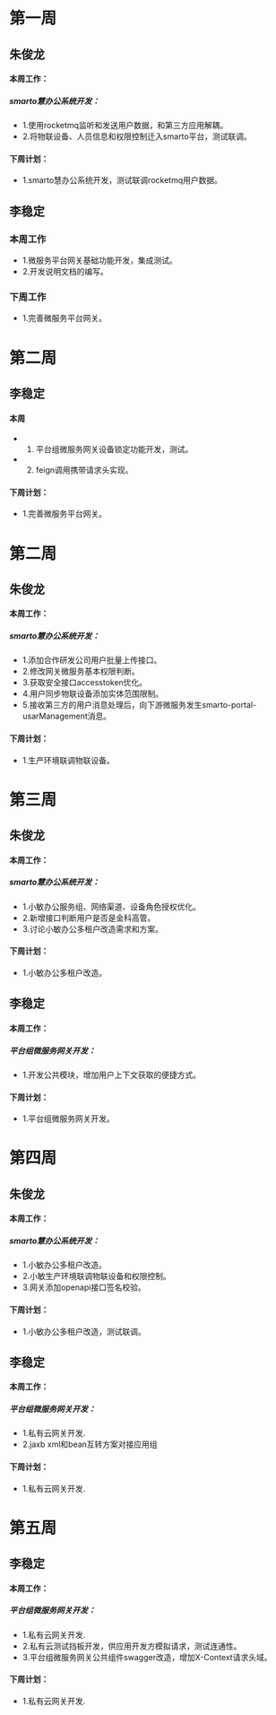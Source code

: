 
# 第一周

## 朱俊龙
#### 本周工作：
##### smarto慧办公系统开发： 
- 1.使用rocketmq监听和发送用户数据，和第三方应用解耦。
- 2.将物联设备、人员信息和权限控制迁入smarto平台，测试联调。


#### 下周计划：
- 1.smarto慧办公系统开发，测试联调rocketmq用户数据。


## 李稳定
### 本周工作
- 1.微服务平台网关基础功能开发，集成测试。
- 2.开发说明文档的编写。

### 下周工作
- 1.完善微服务平台网关。

# 第二周

## 李稳定
#### 本周
- 1. 平台组微服务网关设备锁定功能开发，测试。
- 2. feign调用携带请求头实现。

#### 下周计划：
- 1.完善微服务平台网关。


# 第二周

## 朱俊龙
#### 本周工作：
##### smarto慧办公系统开发： 
- 1.添加合作研发公司用户批量上传接口。
- 2.修改网关微服务基本权限判断。
- 3.获取安全接口accesstoken优化。
- 4.用户同步物联设备添加实体范围限制。
- 5.接收第三方的用户消息处理后，向下游微服务发生smarto-portal-usarManagement消息。


#### 下周计划：
- 1.生产环境联调物联设备。

# 第三周

## 朱俊龙
#### 本周工作：
##### smarto慧办公系统开发： 
- 1.小敏办公服务组、网络渠道、设备角色授权优化。
- 2.新增接口判断用户是否是金科高管。
- 3.讨论小敏办公多租户改造需求和方案。


#### 下周计划：
- 1.小敏办公多租户改造。


## 李稳定
#### 本周工作：
##### 平台组微服务网关开发： 
- 1.开发公共模块，增加用户上下文获取的便捷方式。


#### 下周计划：
- 1.平台组微服务网关开发。


# 第四周
## 朱俊龙
#### 本周工作：
##### smarto慧办公系统开发： 
- 1.小敏办公多租户改造。
- 2.小敏生产环境联调物联设备和权限控制。
- 3.网关添加openapi接口签名校验。


#### 下周计划：
- 1.小敏办公多租户改造，测试联调。

## 李稳定
#### 本周工作：
##### 平台组微服务网关开发： 
- 1.私有云网关开发.
- 2.jaxb xml和bean互转方案对接应用组


#### 下周计划：
- 1.私有云网关开发.

# 第五周

## 李稳定
#### 本周工作：
##### 平台组微服务网关开发： 
- 1.私有云网关开发.
- 2.私有云测试挡板开发，供应用开发方模拟请求，测试连通性。
- 3.平台组微服务网关公共组件swagger改造，增加X-Context请求头域。


#### 下周计划：
- 1.私有云网关开发.